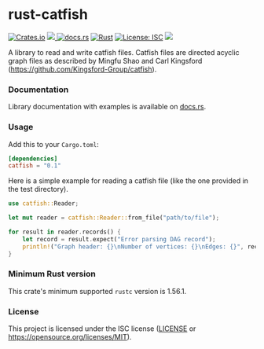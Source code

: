 # rust-catfish
[![Crates.io](https://img.shields.io/crates/v/catfish.svg)](https://crates.io/crates/catfish)
<a href="https://github.com/Ebedthan/rust-catfish/actions?query=workflow%3A%22Continuous+Integration%22">
    <img src="https://img.shields.io/github/workflow/status/Ebedthan/rust-catfish/Continuous%20Integration?style=flat&logo=GitHub%20Actions">
</a>
[![docs.rs](https://docs.rs/catfish/badge.svg)](https://docs.rs/catfish)
[![Rust](https://img.shields.io/badge/rust-1.56.1%2B-blue.svg?maxAge=3600)](https://github.com/Ebedthan/rust-catfish)
[![License: ISC](https://img.shields.io/badge/License-MIT-blue.svg)](https://github.com/Ebedthan/rust-catfish/blob/main/LICENSE)
<a href="https://codecov.io/gh/Ebedthan/rust-catfish">
    <img src="https://codecov.io/gh/Ebedthan/rust-catfish/branch/main/graph/badge.svg">
</a>
 

A library to read and write catfish files. Catfish files are directed acyclic graph files as described by
Mingfu Shao and Carl Kingsford (https://github.com/Kingsford-Group/catfish).

### Documentation

Library documentation with examples is available on [docs.rs](https://docs.rs/catfish).


### Usage

Add this to your `Cargo.toml`:

```toml
[dependencies]
catfish = "0.1"
```

Here is a simple example for reading a catfish file (like the one provided in the test directory).

```rust
use catfish::Reader;

let mut reader = catfish::Reader::from_file("path/to/file");

for result in reader.records() {
    let record = result.expect("Error parsing DAG record");
    println!("Graph header: {}\nNumber of vertices: {}\nEdges: {}", record.header(), record.num_vertices(), record.edges());
}
```

### Minimum Rust version
This crate's minimum supported `rustc` version is 1.56.1.

### License
This project is licensed under the ISC license ([LICENSE](https://github.com/Ebedthan/rust-catfish/blob/main/LICENSE) or https://opensource.org/licenses/MIT).